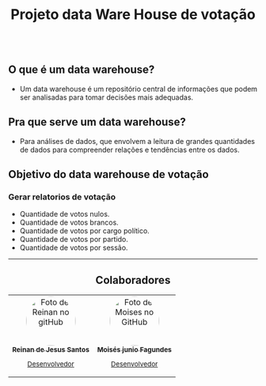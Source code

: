 
<div align="center">
  <h1>Projeto data Ware House de votação</h1>
</div>

</br>
</br>

<div>
  <h2>O que é um data warehouse?</h2>
</div>

- Um data warehouse é um repositório central de informações que podem ser analisadas para tomar decisões mais adequadas.

<div>
  <h2>Pra que serve um data warehouse?</h2>
</div>

- Para análises de dados, que envolvem a leitura de grandes quantidades de dados para compreender relações e tendências entre os dados.

<div>
  <h2>Objetivo do data warehouse de votação</h2>
</div>

<h3>Gerar relatorios de votação</h3>

- Quantidade de votos nulos.
- Quantidade de votos brancos.
- Quantidade de votos por cargo político.
- Quantidade de votos por partido.
- Quantidade de votos por sessão.

---

<div align="center">
  <h2>Colaboradores</h2>
</div>

<table align="center">
  <tr>
    <td align="center">
      <a href="https://github.com/reinan47" target="_blank">
        <img style="border-radius:100px;" src="https://avatars.githubusercontent.com/u/91684220?s=400&u=eddc82e65e1d84e53ae03a05de3511c686ae9491&v=4" width="100px;" alt="Foto de Reinan no gitHub"/><br>
        <sub>
          <b>Reinan de Jesus Santos</b>
          <p>Desenvolvedor</p>
        </sub>
      </a>
    </td>
    <td align="center">
      <a href="https://github.com/junio10" target="_blank">
        <img style="border-radius:100px;" src="https://avatars.githubusercontent.com/u/50469065?v=4"  width="100px;" alt="Foto de Moises no GitHub"/><br>
        <sub>
          <b>Moisés junio Fagundes</b>
          <p>Desenvolvedor</p>
        </sub>
      </a>
    </td>
   </tr>
  </table>
